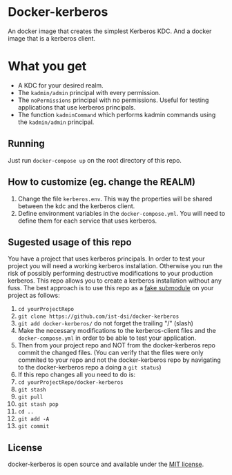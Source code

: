 # Docker-kerberos
An docker image that creates the simplest Kerberos KDC. And a docker image that is a kerberos client.

# What you get

 - A KDC for your desired realm.
 - The `kadmin/admin` principal with every permission.
 - The `noPermissions` principal with no permissions. Useful for testing applications that use kerberos principals.
 - The function `kadminCommand` which performs kadmin commands using the `kadmin/admin` principal.

## Running
Just run `docker-compose up` on the root directory of this repo.

## How to customize (eg. change the REALM)

 1. Change the file `kerberos.env`. This way the properties will be shared between the kdc and the kerberos client.
 1. Define environment variables in the `docker-compose.yml`. You will need to define them for each service that uses kerberos.

## Sugested usage of this repo
You have a project that uses kerberos principals. In order to test your project you will need a working kerberos installation.
Otherwise you run the risk of possibly performing destructive modifications to your production kerberos.
This repo allows you to create a kerberos installation without any fuss. The best approach is to use this repo as a [fake
submodule](http://debuggable.com/posts/git-fake-submodules:4b563ee4-f3cc-4061-967e-0e48cbdd56cb) on your project as follows:

 1. `cd yourProjectRepo`
 2. `git clone https://github.com/ist-dsi/docker-kerberos`
 3. `git add docker-kerberos/` do not forget the trailing "/" (slash)
 4. Make the necessary modifications to the kerberos-client files and the `docker-compose.yml` in order to
    be able to test your application.
 5. Then from your project repo and NOT from the docker-kerberos repo commit the changed files. (You can verify that the
    files were only commited to your repo and not the docker-kerberos repo by navigating to the docker-kerberos repo
    a doing a `git status`)
 6. If this repo changes all you need to do is:
   1. `cd yourProjectRepo/docker-kerberos`
   2. `git stash`
   3. `git pull`
   4. `git stash pop`
   5. `cd ..`
   6. `git add -A`
   7. `git commit`

## License
docker-kerberos is open source and available under the [MIT license](LICENSE).
